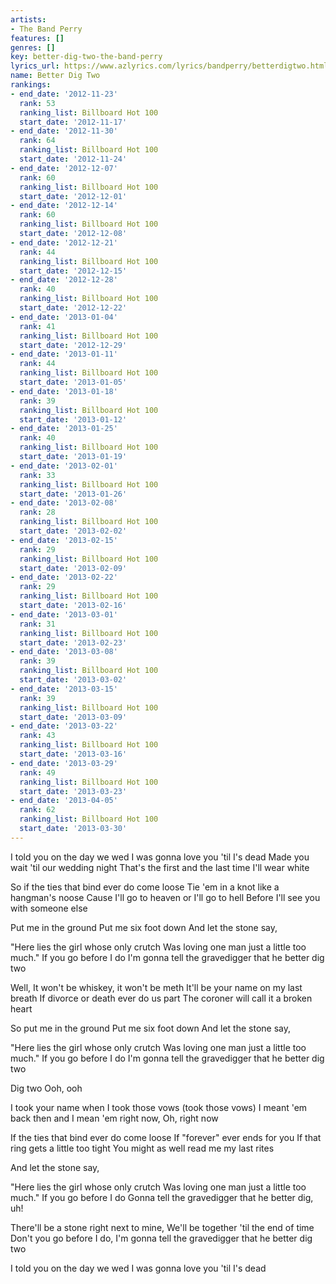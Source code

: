 ```yaml
---
artists:
- The Band Perry
features: []
genres: []
key: better-dig-two-the-band-perry
lyrics_url: https://www.azlyrics.com/lyrics/bandperry/betterdigtwo.html
name: Better Dig Two
rankings:
- end_date: '2012-11-23'
  rank: 53
  ranking_list: Billboard Hot 100
  start_date: '2012-11-17'
- end_date: '2012-11-30'
  rank: 64
  ranking_list: Billboard Hot 100
  start_date: '2012-11-24'
- end_date: '2012-12-07'
  rank: 60
  ranking_list: Billboard Hot 100
  start_date: '2012-12-01'
- end_date: '2012-12-14'
  rank: 60
  ranking_list: Billboard Hot 100
  start_date: '2012-12-08'
- end_date: '2012-12-21'
  rank: 44
  ranking_list: Billboard Hot 100
  start_date: '2012-12-15'
- end_date: '2012-12-28'
  rank: 40
  ranking_list: Billboard Hot 100
  start_date: '2012-12-22'
- end_date: '2013-01-04'
  rank: 41
  ranking_list: Billboard Hot 100
  start_date: '2012-12-29'
- end_date: '2013-01-11'
  rank: 44
  ranking_list: Billboard Hot 100
  start_date: '2013-01-05'
- end_date: '2013-01-18'
  rank: 39
  ranking_list: Billboard Hot 100
  start_date: '2013-01-12'
- end_date: '2013-01-25'
  rank: 40
  ranking_list: Billboard Hot 100
  start_date: '2013-01-19'
- end_date: '2013-02-01'
  rank: 33
  ranking_list: Billboard Hot 100
  start_date: '2013-01-26'
- end_date: '2013-02-08'
  rank: 28
  ranking_list: Billboard Hot 100
  start_date: '2013-02-02'
- end_date: '2013-02-15'
  rank: 29
  ranking_list: Billboard Hot 100
  start_date: '2013-02-09'
- end_date: '2013-02-22'
  rank: 29
  ranking_list: Billboard Hot 100
  start_date: '2013-02-16'
- end_date: '2013-03-01'
  rank: 31
  ranking_list: Billboard Hot 100
  start_date: '2013-02-23'
- end_date: '2013-03-08'
  rank: 39
  ranking_list: Billboard Hot 100
  start_date: '2013-03-02'
- end_date: '2013-03-15'
  rank: 39
  ranking_list: Billboard Hot 100
  start_date: '2013-03-09'
- end_date: '2013-03-22'
  rank: 43
  ranking_list: Billboard Hot 100
  start_date: '2013-03-16'
- end_date: '2013-03-29'
  rank: 49
  ranking_list: Billboard Hot 100
  start_date: '2013-03-23'
- end_date: '2013-04-05'
  rank: 62
  ranking_list: Billboard Hot 100
  start_date: '2013-03-30'
---
```


I told you on the day we wed
I was gonna love you 'til I's dead
Made you wait 'til our wedding night
That's the first and the last time I'll wear white

So if the ties that bind ever do come loose
Tie 'em in a knot like a hangman's noose
Cause I'll go to heaven or I'll go to hell
Before I'll see you with someone else

Put me in the ground
Put me six foot down
And let the stone say,

"Here lies the girl whose only crutch
Was loving one man just a little too much."
If you go before I do
I'm gonna tell the gravedigger that he better dig two

Well,
It won't be whiskey, it won't be meth
It'll be your name on my last breath
If divorce or death ever do us part
The coroner will call it a broken heart

So put me in the ground
Put me six foot down
And let the stone say,

"Here lies the girl whose only crutch
Was loving one man just a little too much."
If you go before I do
I'm gonna tell the gravedigger that he better dig two

Dig two
Ooh, ooh

I took your name when I took those vows (took those vows)
I meant 'em back then and I mean 'em right now,
Oh, right now

If the ties that bind ever do come loose
If "forever" ever ends for you
If that ring gets a little too tight
You might as well read me my last rites

And let the stone say,

"Here lies the girl whose only crutch
Was loving one man just a little too much."
If you go before I do
Gonna tell the gravedigger that he better dig, uh!

There'll be a stone right next to mine,
We'll be together 'til the end of time
Don't you go before I do,
I'm gonna tell the gravedigger that he better dig two

I told you on the day we wed
I was gonna love you 'til I's dead




